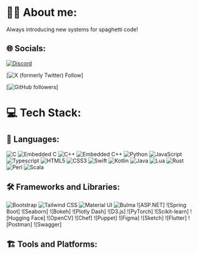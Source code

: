 # 🙋‍♂️ About me:
Always introducing new systems for spaghetti code!

## 🌐 Socials:
[![Discord](https://img.shields.io/badge/Discord-%237289DA.svg?logo=discord&logoColor=white)](http://www.discordapp.com/users/473622504586477589)

[![X (formerly Twitter) Follow](https://img.shields.io/twitter/follow/NotConner207)]

[![GitHub followers](https://img.shields.io/github/followers/ConnerAdamsMaine)]

# 💻 Tech Stack:
## 📜 Languages:
![C](https://img.shields.io/badge/C-blue?style=for-the-badge&logo=C)
![Embedded C](https://img.shields.io/badge/C-blue?style=for-the-badge&label=Embedded&labelColor=orange)
![C++](https://img.shields.io/badge/-C++-blue?style=for-the-badge&logo=cplusplus)
![Embedded C++](https://img.shields.io/badge/C%2B%2B-grey?style=for-the-badge&label=Embedded&labelColor=orange)
![Python](https://img.shields.io/badge/Python-green?style=for-the-badge&logo=Python)
![JavaScript](https://img.shields.io/badge/javascript-%23323330.svg?style=for-the-badge&logo=javascript&logoColor=%23F7DF1E)
![Typescript](https://img.shields.io/badge/TypeScript-007ACC?style=for-the-badge&logo=typescript&logoColor=white)
![HTML5](https://img.shields.io/badge/html5-%23E34F26.svg?style=for-the-badge&logo=html5&logoColor=white)
![CSS3](https://img.shields.io/badge/css3-%231572B6.svg?style=for-the-badge&logo=css3&logoColor=white)
![Swift](https://img.shields.io/badge/-Swift-F05138?style=for-the-badge&logo=swift&logoColor=white)
![Kotlin](https://img.shields.io/badge/Kotlin-7F52FF?style=for-the-badge&logo=Kotlin&logoColor=white)
![Java](https://img.shields.io/badge/Java-ED8B00?style=for-the-badge&logo=openjdk&logoColor=white)
![Lua](https://img.shields.io/badge/lua-%232C2D72.svg?style=for-the-badge&logo=lua&logoColor=white)
![Rust](https://img.shields.io/badge/Rust-grey?style=for-the-badge&logo=rust)
![Perl](https://img.shields.io/badge/Perl-%2339457E?style=for-the-badge&logo=perl)
![Scala](https://img.shields.io/badge/Scala-%23DC322F?style=for-the-badge&logo=scala)

## 🛠️ Frameworks and Libraries:
![Bootstrap](https://img.shields.io/badge/Bootstrap-%237952B3?logo=Bootstrap)
![Tailwind CSS](https://img.shields.io/badge/Tailwind-css-%2306B6D4?logo=Tailwind%20css)
![Material UI](https://img.shields.io/badge/Material-UI-blue?logo=MUI)
![Bulma](https://img.shields.io/badge/Bulma-white?logo=Bulma)
![ASP.NET]
![Spring Boot]
![Seaborn]
![Bokeh]
![Plotly Dash]
![D3.js]
![PyTorch]
![Scikit-learn]
![Hugging Face]
![OpenCV]
![Chef]
![Puppet]
![Figma]
![Sketch]
![Flutter]
![Postman]
![Swagger]

## 🏗️ Tools and Platforms:
